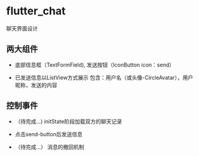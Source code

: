 # flutter_chat

聊天界面设计

## 两大组件

* 底部信息框（TextFormField), 发送按钮（IconButton icon：send）

* 已发送信息以ListView方式展示 包含：用户名（或头像-CircleAvatar），用户昵称，发送的内容


## 控制事件

* （待完成...) initState阶段加载双方的聊天记录

*  点击send-button后发送信息

* （待完成...） 消息的撤回机制
